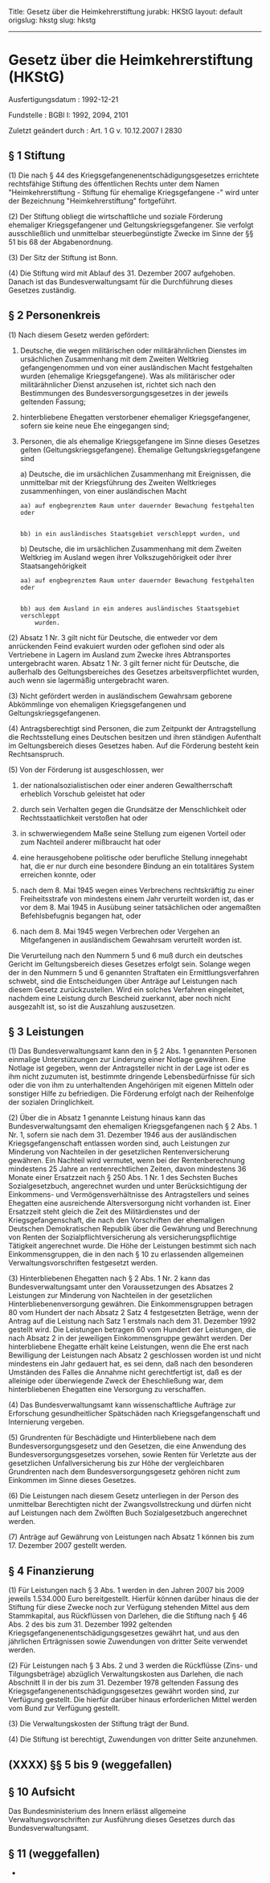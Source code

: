 Title: Gesetz über die Heimkehrerstiftung
jurabk: HKStG
layout: default
origslug: hkstg
slug: hkstg

---

# Gesetz über die Heimkehrerstiftung (HKStG)

Ausfertigungsdatum
:   1992-12-21

Fundstelle
:   BGBl I: 1992, 2094, 2101

Zuletzt geändert durch
:   Art. 1 G v. 10.12.2007 I 2830


## § 1 Stiftung

(1) Die nach § 44 des Kriegsgefangenenentschädigungsgesetzes
errichtete rechtsfähige Stiftung des öffentlichen Rechts unter dem
Namen "Heimkehrerstiftung - Stiftung für ehemalige Kriegsgefangene -"
wird unter der Bezeichnung "Heimkehrerstiftung" fortgeführt.

(2) Der Stiftung obliegt die wirtschaftliche und soziale Förderung
ehemaliger Kriegsgefangener und Geltungskriegsgefangener. Sie verfolgt
ausschließlich und unmittelbar steuerbegünstigte Zwecke im Sinne der
§§ 51 bis 68 der Abgabenordnung.

(3) Der Sitz der Stiftung ist Bonn.

(4) Die Stiftung wird mit Ablauf des 31. Dezember 2007 aufgehoben.
Danach ist das Bundesverwaltungsamt für die Durchführung dieses
Gesetzes zuständig.


## § 2 Personenkreis

(1) Nach diesem Gesetz werden gefördert:

1.  Deutsche, die wegen militärischen oder militärähnlichen Dienstes im
    ursächlichen Zusammenhang mit dem Zweiten Weltkrieg gefangengenommen
    und von einer ausländischen Macht festgehalten wurden (ehemalige
    Kriegsgefangene). Was als militärischer oder militärähnlicher Dienst
    anzusehen ist, richtet sich nach den Bestimmungen des
    Bundesversorgungsgesetzes in der jeweils geltenden Fassung;


2.  hinterbliebene Ehegatten verstorbener ehemaliger Kriegsgefangener,
    sofern sie keine neue Ehe eingegangen sind;


3.  Personen, die als ehemalige Kriegsgefangene im Sinne dieses Gesetzes
    gelten (Geltungskriegsgefangene). Ehemalige Geltungskriegsgefangene
    sind

    a)  Deutsche, die im ursächlichen Zusammenhang mit Ereignissen, die
        unmittelbar mit der Kriegsführung des Zweiten Weltkrieges
        zusammenhingen, von einer ausländischen Macht

        aa) auf engbegrenztem Raum unter dauernder Bewachung festgehalten oder


        bb) in ein ausländisches Staatsgebiet verschleppt wurden, und





    b)  Deutsche, die im ursächlichen Zusammenhang mit dem Zweiten Weltkrieg
        im Ausland wegen ihrer Volkszugehörigkeit oder ihrer
        Staatsangehörigkeit

        aa) auf engbegrenztem Raum unter dauernder Bewachung festgehalten oder


        bb) aus dem Ausland in ein anderes ausländisches Staatsgebiet verschleppt
            wurden.










(2) Absatz 1 Nr. 3 gilt nicht für Deutsche, die entweder vor dem
anrückenden Feind evakuiert wurden oder geflohen sind oder als
Vertriebene in Lagern im Ausland zum Zwecke ihres Abtransportes
untergebracht waren. Absatz 1 Nr. 3 gilt ferner nicht für Deutsche,
die außerhalb des Geltungsbereiches des Gesetzes arbeitsverpflichtet
wurden, auch wenn sie lagermäßig untergebracht waren.

(3) Nicht gefördert werden in ausländischem Gewahrsam geborene
Abkömmlinge von ehemaligen Kriegsgefangenen und
Geltungskriegsgefangenen.

(4) Antragsberechtigt sind Personen, die zum Zeitpunkt der
Antragstellung die Rechtsstellung eines Deutschen besitzen und ihren
ständigen Aufenthalt im Geltungsbereich dieses Gesetzes haben. Auf die
Förderung besteht kein Rechtsanspruch.

(5) Von der Förderung ist ausgeschlossen, wer

1.  der nationalsozialistischen oder einer anderen Gewaltherrschaft
    erheblich Vorschub geleistet hat oder


2.  durch sein Verhalten gegen die Grundsätze der Menschlichkeit oder
    Rechtsstaatlichkeit verstoßen hat oder


3.  in schwerwiegendem Maße seine Stellung zum eigenen Vorteil oder zum
    Nachteil anderer mißbraucht hat oder


4.  eine herausgehobene politische oder berufliche Stellung innegehabt
    hat, die er nur durch eine besondere Bindung an ein totalitäres System
    erreichen konnte, oder


5.  nach dem 8. Mai 1945 wegen eines Verbrechens rechtskräftig zu einer
    Freiheitsstrafe von mindestens einem Jahr verurteilt worden ist, das
    er vor dem 8. Mai 1945 in Ausübung seiner tatsächlichen oder
    angemaßten Befehlsbefugnis begangen hat, oder


6.  nach dem 8. Mai 1945 wegen Verbrechen oder Vergehen an Mitgefangenen
    in ausländischem Gewahrsam verurteilt worden ist.



Die Verurteilung nach den Nummern 5 und 6 muß durch ein deutsches
Gericht im Geltungsbereich dieses Gesetzes erfolgt sein. Solange wegen
der in den Nummern 5 und 6 genannten Straftaten ein
Ermittlungsverfahren schwebt, sind die Entscheidungen über Anträge auf
Leistungen nach diesem Gesetz zurückzustellen. Wird ein solches
Verfahren eingeleitet, nachdem eine Leistung durch Bescheid zuerkannt,
aber noch nicht ausgezahlt ist, so ist die Auszahlung auszusetzen.


## § 3 Leistungen

(1) Das Bundesverwaltungsamt kann den in § 2 Abs. 1 genannten Personen
einmalige Unterstützungen zur Linderung einer Notlage gewähren. Eine
Notlage ist gegeben, wenn der Antragsteller nicht in der Lage ist oder
es ihm nicht zuzumuten ist, bestimmte dringende Lebensbedürfnisse für
sich oder die von ihm zu unterhaltenden Angehörigen mit eigenen
Mitteln oder sonstiger Hilfe zu befriedigen. Die Förderung erfolgt
nach der Reihenfolge der sozialen Dringlichkeit.

(2) Über die in Absatz 1 genannte Leistung hinaus kann das
Bundesverwaltungsamt den ehemaligen Kriegsgefangenen nach § 2 Abs. 1
Nr. 1, sofern sie nach dem 31. Dezember 1946 aus der ausländischen
Kriegsgefangenschaft entlassen worden sind, auch Leistungen zur
Minderung von Nachteilen in der gesetzlichen Rentenversicherung
gewähren. Ein Nachteil wird vermutet, wenn bei der Rentenberechnung
mindestens 25 Jahre an rentenrechtlichen Zeiten, davon mindestens 36
Monate einer Ersatzzeit nach § 250 Abs. 1 Nr. 1 des Sechsten Buches
Sozialgesetzbuch, angerechnet wurden und unter Berücksichtigung der
Einkommens- und Vermögensverhältnisse des Antragstellers und seines
Ehegatten eine ausreichende Altersversorgung nicht vorhanden ist.
Einer Ersatzzeit steht gleich die Zeit des Militärdienstes und der
Kriegsgefangenschaft, die nach den Vorschriften der ehemaligen
Deutschen Demokratischen Republik über die Gewährung und Berechnung
von Renten der Sozialpflichtversicherung als versicherungspflichtige
Tätigkeit angerechnet wurde. Die Höhe der Leistungen bestimmt sich
nach Einkommensgruppen, die in den nach § 10 zu erlassenden
allgemeinen Verwaltungsvorschriften festgesetzt werden.

(3) Hinterbliebenen Ehegatten nach § 2 Abs. 1 Nr. 2 kann das
Bundesverwaltungsamt unter den Voraussetzungen des Absatzes 2
Leistungen zur Minderung von Nachteilen in der gesetzlichen
Hinterbliebenenversorgung gewähren. Die Einkommensgruppen betragen 80
vom Hundert der nach Absatz 2 Satz 4 festgesetzten Beträge, wenn der
Antrag auf die Leistung nach Satz 1 erstmals nach dem 31. Dezember
1992 gestellt wird. Die Leistungen betragen 60 vom Hundert der
Leistungen, die nach Absatz 2 in der jeweiligen Einkommensgruppe
gewährt werden. Der hinterbliebene Ehegatte erhält keine Leistungen,
wenn die Ehe erst nach Bewilligung der Leistungen nach Absatz 2
geschlossen worden ist und nicht mindestens ein Jahr gedauert hat, es
sei denn, daß nach den besonderen Umständen des Falles die Annahme
nicht gerechtfertigt ist, daß es der alleinige oder überwiegende Zweck
der Eheschließung war, dem hinterbliebenen Ehegatten eine Versorgung
zu verschaffen.

(4) Das Bundesverwaltungsamt kann wissenschaftliche Aufträge zur
Erforschung gesundheitlicher Spätschäden nach Kriegsgefangenschaft und
Internierung vergeben.

(5) Grundrenten für Beschädigte und Hinterbliebene nach dem
Bundesversorgungsgesetz und den Gesetzen, die eine Anwendung des
Bundesversorgungsgesetzes vorsehen, sowie Renten für Verletzte aus der
gesetzlichen Unfallversicherung bis zur Höhe der vergleichbaren
Grundrenten nach dem Bundesversorgungsgesetz gehören nicht zum
Einkommen im Sinne dieses Gesetzes.

(6) Die Leistungen nach diesem Gesetz unterliegen in der Person des
unmittelbar Berechtigten nicht der Zwangsvollstreckung und dürfen
nicht auf Leistungen nach dem Zwölften Buch Sozialgesetzbuch
angerechnet werden.

(7) Anträge auf Gewährung von Leistungen nach Absatz 1 können bis zum
17\. Dezember 2007 gestellt werden.


## § 4 Finanzierung

(1) Für Leistungen nach § 3 Abs. 1 werden in den Jahren 2007 bis 2009
jeweils 1.534.000 Euro bereitgestellt. Hierfür können darüber hinaus
die der Stiftung für diese Zwecke noch zur Verfügung stehenden Mittel
aus dem Stammkapital, aus Rückflüssen von Darlehen, die die Stiftung
nach § 46 Abs. 2 des bis zum 31. Dezember 1992 geltenden
Kriegsgefangenenentschädigungsgesetzes gewährt hat, und aus den
jährlichen Erträgnissen sowie Zuwendungen von dritter Seite verwendet
werden.

(2) Für Leistungen nach § 3 Abs. 2 und 3 werden die Rückflüsse (Zins-
und Tilgungsbeträge) abzüglich Verwaltungskosten aus Darlehen, die
nach Abschnitt II in der bis zum 31. Dezember 1978 geltenden Fassung
des Kriegsgefangenenentschädigungsgesetzes gewährt worden sind, zur
Verfügung gestellt. Die hierfür darüber hinaus erforderlichen Mittel
werden vom Bund zur Verfügung gestellt.

(3) Die Verwaltungskosten der Stiftung trägt der Bund.

(4) Die Stiftung ist berechtigt, Zuwendungen von dritter Seite
anzunehmen.


## (XXXX) §§ 5 bis 9 (weggefallen)



## § 10 Aufsicht

Das Bundesministerium des Innern erlässt allgemeine
Verwaltungsvorschriften zur Ausführung dieses Gesetzes durch das
Bundesverwaltungsamt.


## § 11 (weggefallen)

-

